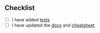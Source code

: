 ## Checklist

- [ ] I have added [tests](https://www.cursorless.org/docs/contributing/test-case-recorder/)
- [ ] I have updated the [docs](https://github.com/cursorless-dev/cursorless/tree/main/docs) and [cheatsheet](https://github.com/cursorless-dev/cursorless/tree/main/cursorless-talon/src/cheatsheet)
